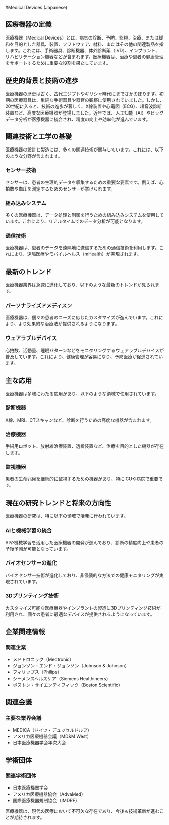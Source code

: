 #Medical Devices (Japanese)

## 医療機器の定義

医療機器（Medical Devices）とは、病気の診断、予防、監視、治療、または緩和を目的とした器具、装置、ソフトウェア、材料、またはその他の関連製品を指します。これには、手術器具、診断機器、体外診断薬（IVD）、インプラント、リハビリテーション機器などが含まれます。医療機器は、治療や患者の健康管理をサポートするために重要な役割を果たしています。

## 歴史的背景と技術の進歩

医療機器の歴史は古く、古代エジプトやギリシャ時代にまでさかのぼります。初期の医療器具は、単純な手術器具や器官の観察に使用されていました。しかし、20世紀に入ると、技術の進歩が著しく、X線装置や心電図（ECG）、超音波診断装置など、高度な医療機器が登場しました。近年では、人工知能（AI）やビッグデータ分析が医療機器に統合され、精度の向上や効率化が進んでいます。

## 関連技術と工学の基礎

医療機器の設計と製造には、多くの関連技術が関与しています。これには、以下のような分野が含まれます。

### センサー技術

センサーは、患者の生理的データを収集するための重要な要素です。例えば、心拍数や血圧を測定するためのセンサーが挙げられます。

### 組み込みシステム

多くの医療機器は、データ処理と制御を行うための組み込みシステムを使用しています。これにより、リアルタイムでのデータ分析が可能となります。

### 通信技術

医療機器は、患者のデータを遠隔地に送信するための通信技術を利用します。これにより、遠隔医療やモバイルヘルス（mHealth）が実現されます。

## 最新のトレンド

医療機器業界は急速に進化しており、以下のような最新のトレンドが見られます。

### パーソナライズドメディスン

医療機器は、個々の患者のニーズに応じたカスタマイズが進んでいます。これにより、より効果的な治療法が提供されるようになります。

### ウェアラブルデバイス

心拍数、活動量、睡眠パターンなどをモニタリングするウェアラブルデバイスが普及しています。これにより、健康管理が容易になり、予防医療が促進されています。

## 主な応用

医療機器は多岐にわたる応用があり、以下のような領域で使用されています。

### 診断機器

X線、MRI、CTスキャンなど、診断を行うための高度な機器が含まれます。

### 治療機器

手術用ロボット、放射線治療装置、透析装置など、治療を目的とした機器が存在します。

### 監視機器

患者の生命兆候を継続的に監視するための機器があり、特にICUや病院で重要です。

## 現在の研究トレンドと将来の方向性

医療機器の研究は、特に以下の領域で活発に行われています。

### AIと機械学習の統合

AIや機械学習を活用した医療機器の開発が進んでおり、診断の精度向上や患者の予後予測が可能となっています。

### バイオセンサーの進化

バイオセンサー技術が進化しており、非侵襲的な方法での健康モニタリングが実現されています。

### 3Dプリンティング技術

カスタマイズ可能な医療機器やインプラントの製造に3Dプリンティング技術が利用され、個々の患者に最適なデバイスが提供されるようになっています。

## 企業関連情報

### 関連企業

- メドトロニック（Medtronic）
- ジョンソン・エンド・ジョンソン（Johnson & Johnson）
- フィリップス（Philips）
- シーメンスヘルスケア（Siemens Healthineers）
- ボストン・サイエンティフィック（Boston Scientific）

## 関連会議

### 主要な業界会議

- MEDICA（ドイツ・デュッセルドルフ）
- アメリカ医療機器会議（MD&M West）
- 日本医療機器学会年次大会

## 学術団体

### 関連学術団体

- 日本医療機器学会
- アメリカ医療機器協会（AdvaMed）
- 国際医療機器規制協会（IMDRF）

医療機器は、現代の医療において不可欠な存在であり、今後も技術革新が進むことが期待されます。